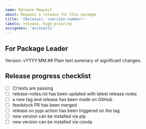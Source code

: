 ```yaml
---
name: Release Request
about: Request a release for this package
title: '[Release]: <version-number>'
labels: release, high-priority
assignees: 'anissa111'
---
```

## For Package Leader

Version: vYYYY.MM.##
Plain text summary of significant changes:

## Release progress checklist

- [ ] CI tests are passing
- [ ] release-notes.rst has been updated with latest release notes
- [ ] a new tag and release has been made on GitHub
- [ ] feedstock PR has been merged
- [ ] release on pypi action has been triggered on the tag
- [ ] new version can be installed via pip
- [ ] new version can be installed via conda